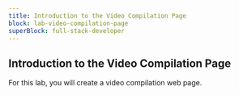 ```yaml
---
title: Introduction to the Video Compilation Page
block: lab-video-compilation-page
superBlock: full-stack-developer
---
```


## Introduction to the Video Compilation Page

For this lab, you will create a video compilation web page.
